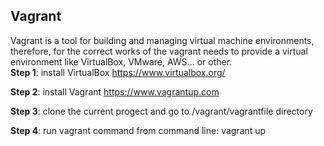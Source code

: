 Vagrant
-----------------------
Vagrant is a tool for building and managing virtual machine environments, therefore, for the correct works of the vagrant needs to provide a virtual environment like VirtualBox, VMware, AWS... or other.  
**Step 1**: install VirtualBox https://www.virtualbox.org/

**Step 2**: install Vagrant https://www.vagrantup.com

**Step 3**: clone the current progect and go to <project>/vagrant/vagrantfile directory

**Step 4**: run vagrant command from command line: vagrant up

